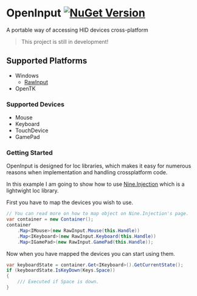 # OpenInput [![NuGet Version](http://img.shields.io/nuget/v/OpenInput.svg)](https://www.nuget.org/packages/OpenInput)
A portable way of accessing HID devices cross-platform

> This project is still in development!

## Supported Platforms

* Windows 
    * [RawInput](src/OpenInput.Windows/RawInput/README.md)
* OpenTK

### Supported Devices

* Mouse
* Keyboard
* TouchDevice
* GamePad

### Getting Started

OpenInput is designed for loc libraries, which makes it easy for 
numerous reasons when implementation and handling crossplatform code.

In this example I am going to show how to use [Nine.Injection](https://github.com/studio-nine/Nine.Injection) which is a lightwight loc library.

First you have to map the devices you wish to use.

```c#
// You can read more on how to map object on Nine.Injection's page.
var container = new Container();
container
    .Map<IMouse>(new RawInput.Mouse(this.Handle))
    .Map<IKeyboard>(new RawInput.Keyboard(this.Handle))
    .Map<IGamePad>(new RawInput.GamePad(this.Handle));
```

Now when you have mapped the devices you can start using them.

```c#
var keyboardState = container.Get<IKeyboard>().GetCurrentState();
if (keyboardState.IsKeyDown(Keys.Space))
{
    /// Executed if Space is down.
}
```


